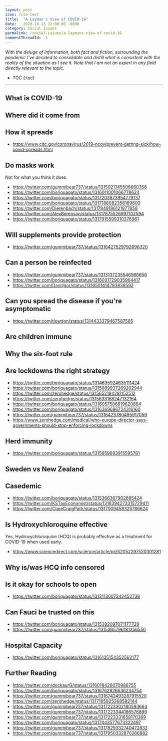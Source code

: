 ```yaml
---
layout: post
icon: file-text
title:  "A Layman's View of COVID-19"
date:   2020-10-13 12:00:00 -0600
category: Social Issues
permalink: /social-issues/a-laymans-view-of-covid-19
commentThreadId: -1
---
```


*With the deluge of information, both fact and fiction, surrounding the pandemic I've
decided to consolidate and distill what is consistent with the reality of the situation
as I see it. Note that I am not an expert in any field directly relevant to the topic.*

* TOC
{:toc}

---

## What is COVID-19

## Where did it come from

## How it spreads

- <https://www.cdc.gov/coronavirus/2019-ncov/prevent-getting-sick/how-covid-spreads.html>

## Do masks work

Not for what you think it does.
- <https://twitter.com/gummibear737/status/1315021745506660356>
- <https://twitter.com/boriquagato/status/1316011001066778624>
- <https://twitter.com/boriquagato/status/1317203873954779137>
- <https://twitter.com/boriquagato/status/1317188082358169600>
- <https://twitter.com/Dierenbach/status/1317849186121977858>
- <https://twitter.com/AlexBerenson/status/1317875526997102594>
- <https://twitter.com/boriquagato/status/1317915599310376961>

## Will supplements provide protection

- <https://twitter.com/gummibear737/status/1316427529792696320>

## Can a person be reinfected

- <https://twitter.com/gummibear737/status/1313137235546566656>
- <https://twitter.com/boriquagato/status/1316031729035964417>
- <https://twitter.com/Daniilgor/status/1316501414793838592>

## Can you spread the disease if you're asymptomatic

- <https://twitter.com/tlowdon/status/1314433379467587585>

## Are children immune

## Why the six-foot rule

## Are lockdowns the right strategy

- <https://twitter.com/boriquagato/status/1314635924635111424>
- <https://twitter.com/boriquagato/status/1315669937269202944>
- <https://twitter.com/zerohedge/status/1315652194281152512>
- <https://twitter.com/zerohedge/status/1315633168247132164>
- <https://twitter.com/boriquagato/status/1316057586819620864>
- <https://twitter.com/boriquagato/status/1316369696724316160>
- <https://twitter.com/gummibear737/status/1316423780495917059>
- <https://www.zerohedge.com/medical/who-europe-director-says-governments-should-stop-enforcing-lockdowns>

## Herd immunity

- <https://twitter.com/boriquagato/status/1315659683915595781>

## Sweden vs New Zealand

## Casedemic

- <https://twitter.com/boriquagato/status/1315366367902695424>
- <https://twitter.com/KSTaxEconomist/status/1316394273315729411>
- <https://twitter.com/ClareCraigPath/status/1317009458325786624>

## Is Hydroxychloroquine effective

Yes, Hydroxychloroquine (HCQ) is probably effective as a treatment for COVID-19 when
used early.

- <https://www.sciencedirect.com/science/article/pii/S2052297520301281>

## Why is/was HCQ info censored

## Is it okay for schools to open

- https://twitter.com/boriquagato/status/1313113007342452738

## Can Fauci be trusted on this

- <https://twitter.com/boriquagato/status/1315382097071177729>
- <https://twitter.com/gummibear737/status/1315365796181356550>

## Hospital Capacity

- <https://twitter.com/boriquagato/status/1316135154352562177>

## Further Reading

- <https://twitter.com/dockaurG/status/1316018426070986755>
- <https://twitter.com/boriquagato/status/1316762826636234754>
- <https://twitter.com/gummibear737/status/1316742493287915520>
- <https://twitter.com/zerohedge/status/1317165925368582144>
- <https://twitter.com/gummibear737/status/1317223302180593664>
- <https://twitter.com/gummibear737/status/1317223344186576899>
- <https://twitter.com/gummibear737/status/1317223331658170369>
- <https://twitter.com/boriquagato/status/1317443577673322497>
- <https://twitter.com/gummibear737/status/1317829332740472832>
- <https://twitter.com/gummibear737/status/1317950332870266882>

